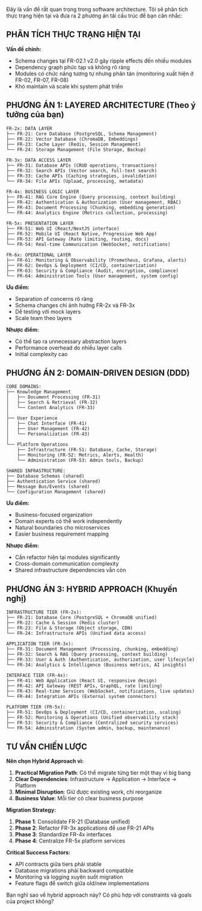 Đây là vấn đề rất quan trọng trong software architecture. Tôi sẽ phân tích thực trạng hiện tại và đưa ra 2 phương án tái cấu trúc để bạn cân nhắc:

## PHÂN TÍCH THỰC TRẠNG HIỆN TẠI

**Vấn đề chính:**
- Schema changes tại FR-02.1 v2.0 gây ripple effects đến nhiều modules
- Dependency graph phức tạp và không rõ ràng
- Modules có chức năng tương tự nhưng phân tán (monitoring xuất hiện ở FR-02, FR-07, FR-08)
- Khó maintain và scale khi system phát triển

## PHƯƠNG ÁN 1: LAYERED ARCHITECTURE (Theo ý tưởng của bạn)

```
FR-2x: DATA LAYER
├── FR-21: Core Database (PostgreSQL, Schema Management)
├── FR-22: Vector Database (ChromaDB, Embeddings)
├── FR-23: Cache Layer (Redis, Session Management)
└── FR-24: Storage Management (File Storage, Backup)

FR-3x: DATA ACCESS LAYER  
├── FR-31: Database APIs (CRUD operations, transactions)
├── FR-32: Search APIs (Vector search, full-text search)
├── FR-33: Cache APIs (Caching strategies, invalidation)
└── FR-34: File APIs (Upload, processing, metadata)

FR-4x: BUSINESS LOGIC LAYER
├── FR-41: RAG Core Engine (Query processing, context building)
├── FR-42: Authentication & Authorization (User management, RBAC)
├── FR-43: Document Processing (Chunking, embedding generation)
└── FR-44: Analytics Engine (Metrics collection, processing)

FR-5x: PRESENTATION LAYER
├── FR-51: Web UI (React/NextJS interface)
├── FR-52: Mobile UI (React Native, Progressive Web App)
├── FR-53: API Gateway (Rate limiting, routing, docs)
└── FR-54: Real-time Communication (WebSocket, notifications)

FR-6x: OPERATIONAL LAYER
├── FR-61: Monitoring & Observability (Prometheus, Grafana, alerts)
├── FR-62: DevOps & Deployment (CI/CD, containerization)
├── FR-63: Security & Compliance (Audit, encryption, compliance)
└── FR-64: Administration Tools (User management, system config)
```

**Ưu điểm:**
- Separation of concerns rõ ràng
- Schema changes chỉ ảnh hưởng FR-2x và FR-3x
- Dễ testing với mock layers
- Scale team theo layers

**Nhược điểm:**
- Có thể tạo ra unnecessary abstraction layers
- Performance overhead do nhiều layer calls
- Initial complexity cao

## PHƯƠNG ÁN 2: DOMAIN-DRIVEN DESIGN (DDD)

```
CORE DOMAINS:
├── Knowledge Management
│   ├── Document Processing (FR-31)
│   ├── Search & Retrieval (FR-32) 
│   └── Content Analytics (FR-33)
│
├── User Experience
│   ├── Chat Interface (FR-41)
│   ├── User Management (FR-42)
│   └── Personalization (FR-43)
│
└── Platform Operations
    ├── Infrastructure (FR-51: Database, Cache, Storage)
    ├── Monitoring (FR-52: Metrics, Alerts, Health)
    └── Administration (FR-53: Admin tools, Backup)

SHARED INFRASTRUCTURE:
├── Database Schemas (shared)
├── Authentication Service (shared)
├── Message Bus/Events (shared)
└── Configuration Management (shared)
```

**Ưu điểm:**
- Business-focused organization
- Domain experts có thể work independently
- Natural boundaries cho microservices
- Easier business requirement mapping

**Nhược điểm:**
- Cần refactor hiện tại modules significantly
- Cross-domain communication complexity
- Shared infrastructure dependencies vẫn còn

## PHƯƠNG ÁN 3: HYBRID APPROACH (Khuyến nghị)

```
INFRASTRUCTURE TIER (FR-2x):
├── FR-21: Database Core (PostgreSQL + ChromaDB unified)
├── FR-22: Cache & Session (Redis cluster)
├── FR-23: File & Storage (Object storage, CDN)
└── FR-24: Infrastructure APIs (Unified data access)

APPLICATION TIER (FR-3x):
├── FR-31: Document Management (Processing, chunking, embedding)
├── FR-32: Search & RAG (Query processing, context building)
├── FR-33: User & Auth (Authentication, authorization, user lifecycle)
└── FR-34: Analytics & Intelligence (Business metrics, AI insights)

INTERFACE TIER (FR-4x):
├── FR-41: Web Application (React UI, responsive design)
├── FR-42: API Gateway (REST APIs, GraphQL, rate limiting)
├── FR-43: Real-time Services (WebSocket, notifications, live updates)
└── FR-44: Integration APIs (External system connectors)

PLATFORM TIER (FR-5x):
├── FR-51: DevOps & Deployment (CI/CD, containerization, scaling)
├── FR-52: Monitoring & Operations (Unified observability stack)
├── FR-53: Security & Compliance (Centralized security services)
└── FR-54: Administration (System admin, backup, maintenance)
```

## TƯ VẤN CHIẾN LƯỢC

**Nên chọn Hybrid Approach vì:**

1. **Practical Migration Path**: Có thể migrate từng tier một thay vì big bang
2. **Clear Dependencies**: Infrastructure → Application → Interface → Platform
3. **Minimal Disruption**: Giữ được existing work, chỉ reorganize
4. **Business Value**: Mỗi tier có clear business purpose

**Migration Strategy:**
1. **Phase 1**: Consolidate FR-21 (Database unified)
2. **Phase 2**: Refactor FR-3x applications để use FR-21 APIs
3. **Phase 3**: Standardize FR-4x interfaces
4. **Phase 4**: Centralize FR-5x platform services

**Critical Success Factors:**
- API contracts giữa tiers phải stable
- Database migrations phải backward compatible
- Monitoring và logging xuyên suốt migration
- Feature flags để switch giữa old/new implementations

Bạn nghĩ sao về hybrid approach này? Có phù hợp với constraints và goals của project không?
